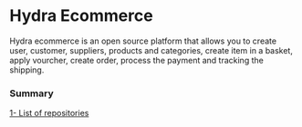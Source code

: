 # Hydra Ecommerce
Hydra ecommerce is an open source platform that allows you to create user, customer, suppliers, products and categories, create item in a basket, apply vourcher, create order, process the payment and tracking the shipping.

### Summary

[1- List of repositories](https://github.com/AlexandreYembo/Hydra-Ecommerce/wiki)
